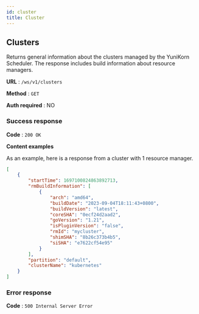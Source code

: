```yaml
---
id: cluster
title: Cluster
---
```


<!--
Licensed to the Apache Software Foundation (ASF) under one
or more contributor license agreements.  See the NOTICE file
distributed with this work for additional information
regarding copyright ownership.  The ASF licenses this file
to you under the Apache License, Version 2.0 (the
"License"); you may not use this file except in compliance
with the License.  You may obtain a copy of the License at

  http://www.apache.org/licenses/LICENSE-2.0

Unless required by applicable law or agreed to in writing,
software distributed under the License is distributed on an
"AS IS" BASIS, WITHOUT WARRANTIES OR CONDITIONS OF ANY
KIND, either express or implied.  See the License for the
specific language governing permissions and limitations
under the License.
-->

## Clusters

Returns general information about the clusters managed by the YuniKorn Scheduler. 
The response includes build information about resource managers.  

**URL** : `/ws/v1/clusters`

**Method** : `GET`

**Auth required** : NO

### Success response

**Code** : `200 OK`

**Content examples**

As an example, here is a response from a cluster with 1 resource manager.

```json
[
    {
        "startTime": 1697100824863892713,
        "rmBuildInformation": [
            {
                "arch": "amd64",
                "buildDate": "2023-09-04T18:11:43+0800",
                "buildVersion": "latest",
                "coreSHA": "0ecf24d2aad2",
                "goVersion": "1.21",
                "isPluginVersion": "false",
                "rmId": "mycluster",
                "shimSHA": "8b26c373b4b5",
                "siSHA": "e7622cf54e95"
            }
        ],
        "partition": "default",
        "clusterName": "kubernetes"
    }
]
```

### Error response

**Code** : `500 Internal Server Error`
